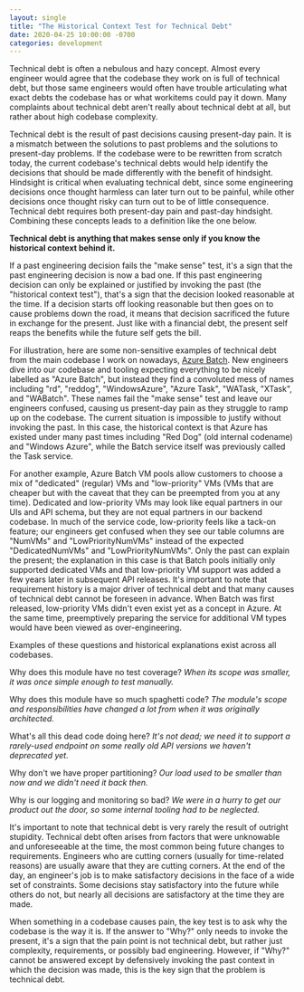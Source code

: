 ```yaml
---
layout: single
title: "The Historical Context Test for Technical Debt"
date: 2020-04-25 10:00:00 -0700
categories: development
---
```


Technical debt is often a nebulous and hazy concept.
Almost every engineer would agree that the codebase they work on is full of technical debt, but those same engineers would often have trouble articulating what exact debts the codebase has or what workitems could pay it down.
Many complaints about technical debt aren't really about technical debt at all, but rather about high codebase complexity.

Technical debt is the result of past decisions causing present-day pain.
It is a mismatch between the solutions to past problems and the solutions to present-day problems.
If the codebase were to be rewritten from scratch today, the current codebase's technical debts would help identify the decisions that should be made differently with the benefit of hindsight.
Hindsight is critical when evaluating technical debt, since some engineering decisions once thought harmless can later turn out to be painful, while other decisions once thought risky can turn out to be of little consequence.
Technical debt requires both present-day pain and past-day hindsight.
Combining these concepts leads to a definition like the one below.

**Technical debt is anything that makes sense only if you know the historical context behind it.**

If a past engineering decision fails the "make sense" test, it's a sign that the past engineering decision is now a bad one.
If this past engineering decision can only be explained or justified by invoking the past (the "historical context test"), that's a sign that the decision looked reasonable at the time.
If a decision starts off looking reasonable but then goes on to cause problems down the road, it means that decision sacrificed the future in exchange for the present.
Just like with a financial debt, the present self reaps the benefits while the future self gets the bill.

For illustration, here are some non-sensitive examples of technical debt from the main codebase I work on nowadays, [Azure Batch](https://azure.microsoft.com/en-us/services/batch/).
New engineers dive into our codebase and tooling expecting everything to be nicely labelled as "Azure Batch", but instead they find a convoluted mess of names including "rd", "reddog", "WindowsAzure", "Azure Task", "WATask, "XTask", and "WABatch". 
These names fail the "make sense" test and leave our engineers confused, causing us present-day pain as they struggle to ramp up on the codebase.
The current situation is impossible to justify without invoking the past.
In this case, the historical context is that Azure has existed under many past times including "Red Dog" (old internal codename) and "Windows Azure", while the Batch service itself was previously called the Task service.

For another example, Azure Batch VM pools allow customers to choose a mix of "dedicated" (regular) VMs and "low-priority" VMs (VMs that are cheaper but with the caveat that they can be preempted from you at any time).
Dedicated and low-priority VMs may look like equal partners in our UIs and API schema, but they are not equal partners in our backend codebase.
In much of the service code, low-priority feels like a tack-on feature; our engineers get confused when they see our table columns are "NumVMs" and "LowPriorityNumVMs" instead of the expected "DedicatedNumVMs" and "LowPriorityNumVMs".
Only the past can explain the present; the explanation in this case is that Batch pools initially only supported dedicated VMs and that low-priority VM support was added a few years later in subsequent API releases.
It's important to note that requirement history is a major driver of technical debt and that many causes of technical debt cannot be foreseen in advance.
When Batch was first released, low-priority VMs didn't even exist yet as a concept in Azure.
At the same time, preemptively preparing the service for additional VM types would have been viewed as over-engineering.

Examples of these questions and historical explanations exist across all codebases.

Why does this module have no test coverage?
*When its scope was smaller, it was once simple enough to test manually.*

Why does this module have so much spaghetti code?
*The module's scope and responsibilities have changed a lot from when it was originally architected.*

What's all this dead code doing here?
*It's not dead; we need it to support a rarely-used endpoint on some really old API versions we haven't deprecated yet.*

Why don't we have proper partitioning?
*Our load used to be smaller than now and we didn't need it back then.*

Why is our logging and monitoring so bad?
*We were in a hurry to get our product out the door, so some internal tooling had to be neglected.*

It's important to note that technical debt is very rarely the result of outright stupidity.
Technical debt often arises from factors that were unknowable and unforeseeable at the time, the most common being future changes to requirements.
Engineers who are cutting corners (usually for time-related reasons) are usually aware that they are cutting corners.
At the end of the day, an engineer's job is to make satisfactory decisions in the face of a wide set of constraints.
Some decisions stay satisfactory into the future while others do not, but nearly all decisions are satisfactory at the time they are made.

When something in a codebase causes pain, the key test is to ask why the codebase is the way it is.
If the answer to "Why?" only needs to invoke the present, it's a sign that the pain point is not technical debt, but rather just complexity, requirements, or possibly bad engineering.
However, if "Why?" cannot be answered except by defensively invoking the past context in which the decision was made, this is the key sign that the problem is technical debt.
